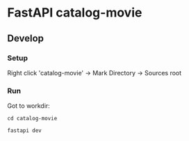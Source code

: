 # FastAPI catalog-movie

## Develop

### Setup

Right click 'catalog-movie' -> Mark Directory -> Sources root

### Run

Got to workdir:
```shell
cd catalog-movie
```

```shell
fastapi dev
```